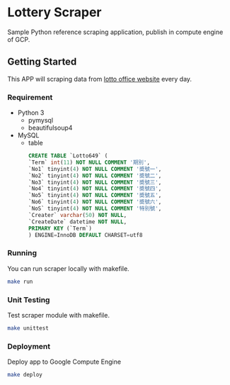 # Lottery Scraper

Sample Python reference scraping application, publish in compute engine of GCP.

## Getting Started

This APP will scraping data from [lotto office website](https://www.taiwanlottery.com.tw/lotto/lotto649/history.aspx) every day.

### Requirement

- Python 3
    - pymysql
    - beautifulsoup4
- MySQL
    - table
        ``` sql
        CREATE TABLE `Lotto649` (
        `Term` int(11) NOT NULL COMMENT '期別',
        `No1` tinyint(4) NOT NULL COMMENT '奬號一',
        `No2` tinyint(4) NOT NULL COMMENT '奬號二',
        `No3` tinyint(4) NOT NULL COMMENT '奬號三',
        `No4` tinyint(4) NOT NULL COMMENT '奬號四',
        `No5` tinyint(4) NOT NULL COMMENT '奬號五',
        `No6` tinyint(4) NOT NULL COMMENT '奬號六',
        `NoS` tinyint(4) NOT NULL COMMENT '特別號',
        `Creater` varchar(50) NOT NULL,
        `CreateDate` datetime NOT NULL,
        PRIMARY KEY (`Term`)
        ) ENGINE=InnoDB DEFAULT CHARSET=utf8
        ```

### Running

You can run scraper locally with makefile.

``` bash
make run
```

### Unit Testing

Test scraper module with makefile.

``` bash
make unittest
```

### Deployment

Deploy app to Google Compute Engine

``` bash
make deploy
```